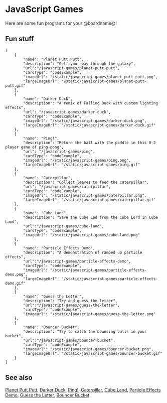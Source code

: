 # JavaScript Games

Here are some fun programs for your @boardname@!

## Fun stuff

```codecard
[
    {
        "name": "Planet Putt Putt",
        "description": "Golf your way through the galaxy",
        "url":"/javascript-games/planet-putt-putt",
        "cardType": "codeExample",
        "imageUrl": "/static/javascript-games/planet-putt-putt.png",
        "largeImageUrl": "/static/javascript-games/planet-putt-putt.gif"
    },
    {
        "name": "Darker Duck",
        "description": "A remix of Falling Duck with custom lighting effects",
        "url": "/javascript-games/darker-duck",
        "cardType": "codeExample",
        "imageUrl": "/static/javascript-games/darker-duck.png",
        "largeImageUrl": "/static/javascript-games/darker-duck.gif"
    },
    {
        "name": "Ping!",
        "description": "Return the ball with the paddle in this 0-2 player game of ping-pong",
        "url": "/javascript-games/ping",
        "cardType": "codeExample",
        "imageUrl": "/static/javascript-games/ping.png",
        "largeImageUrl": "/static/javascript-games/ping.gif"
    },
    {
        "name": "Caterpillar",
        "description": "Collect leaves to feed the caterpillar",
        "url": "/javascript-games/caterpillar",
        "cardType": "codeExample",
        "imageUrl": "/static/javascript-games/caterpillar.png",
        "largeImageUrl": "/static/javascript-games/caterpillar.gif"
    },
    {
        "name": "Cube Land",
        "description": "Save the Cube Lad from the Cube Lord in Cube Land",
        "url":"/javascript-games/cube-land",
        "cardType": "codeExample",
        "imageUrl": "/static/javascript-games/cube-land.png"
    },
    {
        "name": "Particle Effects Demo",
        "description": "A demonstration of ramped up particle effects",
        "url":"/javascript-games/particle-effects-demo",
        "cardType": "codeExample",
        "imageUrl": "/static/javascript-games/particle-effects-demo.png",
        "largeImageUrl": "/static/javascript-games/particle-effects-demo.gif"
    },
    {
        "name": "Guess the Letter",
        "description": "Try and guess the letter",
        "url":"/javascript-games/guess-the-letter",
        "cardType": "codeExample",
        "imageUrl": "/static/javascript-games/guess-the-letter.png"
    },
    {
        "name": "Bouncer Bucket",
        "description": "Try to catch the bouncing balls in your bucket",
        "url":"/javascript-games/bouncer-bucket",
        "cardType": "codeExample",
        "imageUrl": "/static/javascript-games/bouncer-bucket.png",
        "largeImageUrl": "/static/javascript-games/bouncer-bucket.gif"
    }
]
```

## See also

[Planet Putt Putt](/javascript-games/planet-putt-putt),
[Darker Duck](/javascript-games/darker-duck),
[Ping!](/javascript-games/ping),
[Caterpillar](/javascript-games/caterpillar),
[Cube Land](/javascript-games/cube-land),
[Particle Effects Demo](/javascript-games/particle-effects-demo),
[Guess the Letter](/javascript-games/guess-the-letter),
[Bouncer Bucket](/javascript-games/bouncer-bucket)
